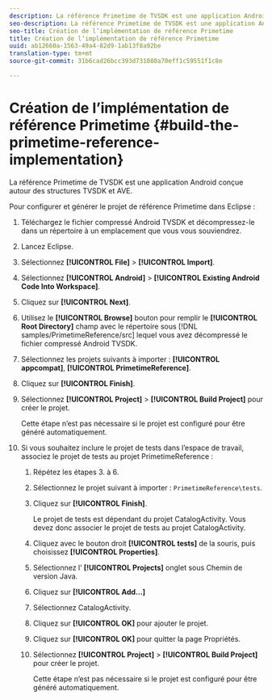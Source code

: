 ```yaml
---
description: La référence Primetime de TVSDK est une application Android conçue autour des structures TVSDK et AVE.
seo-description: La référence Primetime de TVSDK est une application Android conçue autour des structures TVSDK et AVE.
seo-title: Création de l’implémentation de référence Primetime
title: Création de l’implémentation de référence Primetime
uuid: ab12660a-1563-49a4-82d9-1ab13f8a92be
translation-type: tm+mt
source-git-commit: 31b6cad26bcc393d731080a70eff1c59551f1c8e

---
```



# Création de l’implémentation de référence Primetime {#build-the-primetime-reference-implementation}

La référence Primetime de TVSDK est une application Android conçue autour des structures TVSDK et AVE.

Pour configurer et générer le projet de référence Primetime dans Eclipse :

1. Téléchargez le fichier compressé Android TVSDK et décompressez-le dans un répertoire à un emplacement que vous vous souviendrez.
1. Lancez Eclipse.
1. Sélectionnez **[!UICONTROL File]** > **[!UICONTROL Import]**.
1. Sélectionnez **[!UICONTROL Android]** > **[!UICONTROL Existing Android Code Into Workspace]**.
1. Cliquez sur **[!UICONTROL Next]**.
1. Utilisez le **[!UICONTROL Browse]** bouton pour remplir le **[!UICONTROL Root Directory]** champ avec le répertoire sous [!DNL samples/PrimetimeReference/src] lequel vous avez décompressé le fichier compressé Android TVSDK.
1. Sélectionnez les projets suivants à importer : **[!UICONTROL appcompat]**, **[!UICONTROL PrimetimeReference]**.
1. Cliquez sur **[!UICONTROL Finish]**.
1. Sélectionnez **[!UICONTROL Project]** > **[!UICONTROL Build Project]** pour créer le projet.

   Cette étape n’est pas nécessaire si le projet est configuré pour être généré automatiquement.
1. Si vous souhaitez inclure le projet de tests dans l’espace de travail, associez le projet de tests au projet PrimetimeReference :
   1. Répétez les étapes 3. à 6.
   1. Sélectionnez le projet suivant à importer : `PrimetimeReference\tests`.
   1. Cliquez sur **[!UICONTROL Finish]**.

      Le projet de tests est dépendant du projet CatalogActivity. Vous devez donc associer le projet de tests au projet CatalogActivity.
   1. Cliquez avec le bouton droit **[!UICONTROL tests]** de la souris, puis choisissez **[!UICONTROL Properties]**.
   1. Sélectionnez l’ **[!UICONTROL Projects]** onglet sous Chemin de version Java.
   1. Cliquez sur **[!UICONTROL Add...]**
   1. Sélectionnez CatalogActivity.
   1. Cliquez sur **[!UICONTROL OK]** pour ajouter le projet.
   1. Cliquez sur **[!UICONTROL OK]** pour quitter la page Propriétés.
   1. Sélectionnez **[!UICONTROL Project]** > **[!UICONTROL Build Project]** pour créer le projet.

      Cette étape n’est pas nécessaire si le projet est configuré pour être généré automatiquement.
